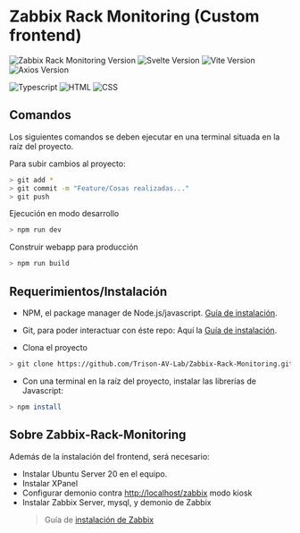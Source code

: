 # Zabbix Rack Monitoring (Custom frontend)

![Zabbix Rack Monitoring Version](https://img.shields.io/badge/Zabbix%20Rack%20Monitoring-1.0.0%20PRE-orange?logo=textpattern)
![Svelte Version](https://img.shields.io/badge/Svelte-3.54-yellowgreen?logo=svelte)
![Vite Version](https://img.shields.io/badge/Vite-4.0-yellowgreen?logo=vite)
![Axios Version](https://img.shields.io/badge/Axios-1.2.2-yellowgreen?logo=axios)

![Typescript](https://img.shields.io/badge/Typescript-yellow?logo=typescript)
![HTML](https://img.shields.io/badge/HTML%205-yellow?logo=html5)
![CSS](https://img.shields.io/badge/CSS%203-yellow?logo=css3)

## Comandos

Los siguientes comandos se deben ejecutar en una terminal situada en la raíz del proyecto.

Para subir cambios al proyecto:

```bash
> git add *
> git commit -m "Feature/Cosas realizadas..."
> git push
```

Ejecución en modo desarrollo

```bash
> npm run dev
```

Construir webapp para producción

```bash
> npm run build
```

## Requerimientos/Instalación

- NPM, el package manager de Node.js/javascript. [Guía de instalación](https://phoenixnap.com/kb/install-node-js-npm-on-windows).

- Git, para poder interactuar con éste repo: Aquí la [Guía de instalación](https://phoenixnap.com/kb/how-to-install-git-windows).

- Clona el proyecto

```bash
> git clone https://github.com/Trison-AV-Lab/Zabbix-Rack-Monitoring.git
```

- Con una terminal en la raíz del proyecto, instalar las librerías de Javascript:

```bash
> npm install
```

## Sobre Zabbix-Rack-Monitoring

Además de la instalación del frontend, será necesario:

- Instalar Ubuntu Server 20 en el equipo.
- Instalar XPanel
- Configurar demonio contra <http://localhost/zabbix> modo kiosk
- Instalar Zabbix Server, mysql, y demonio de Zabbix
  > Guía de [instalación de Zabbix](https://www.zabbix.com/download?zabbix=6.2&os_distribution=ubuntu&os_version=20.04&components=server_frontend_agent&db=mysql&ws=apache)
